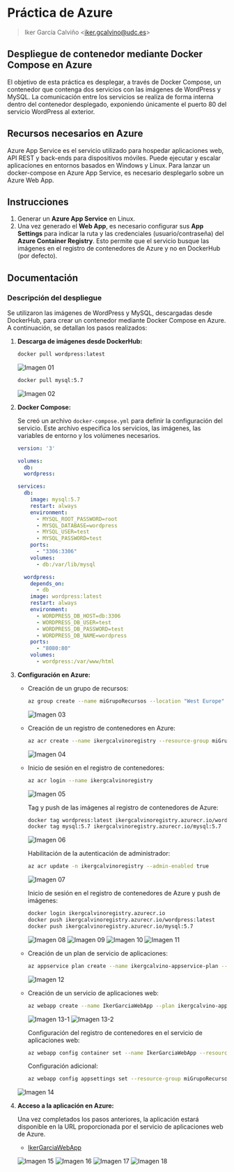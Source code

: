 # Práctica de Azure

> Iker García Calviño \<iker.gcalvino@udc.es\>

## Despliegue de contenedor mediante Docker Compose en Azure

El objetivo de esta práctica es desplegar, a través de Docker Compose, un contenedor que contenga dos servicios con las imágenes de WordPress y MySQL. La comunicación entre los servicios se realiza de forma interna dentro del contenedor desplegado, exponiendo únicamente el puerto 80 del servicio WordPress al exterior.

## Recursos necesarios en Azure

Azure App Service es el servicio utilizado para hospedar aplicaciones web, API REST y back-ends para dispositivos móviles. Puede ejecutar y escalar aplicaciones en entornos basados en Windows y Linux. Para lanzar un docker-compose en Azure App Service, es necesario desplegarlo sobre un Azure Web App.

## Instrucciones

1. Generar un **Azure App Service** en Linux.
2. Una vez generado el **Web App**, es necesario configurar sus **App Settings** para indicar la ruta y las credenciales (usuario/contraseña) del **Azure Container Registry**. Esto permite que el servicio busque las imágenes en el registro de contenedores de Azure y no en DockerHub (por defecto).

## Documentación

### Descripción del despliegue

Se utilizaron las imágenes de WordPress y MySQL, descargadas desde DockerHub, para crear un contenedor mediante Docker Compose en Azure. A continuación, se detallan los pasos realizados:

1. **Descarga de imágenes desde DockerHub:**

    ```bash
    docker pull wordpress:latest
    ```

    ![Imagen 01](img/azure01.png)

    ```bash
    docker pull mysql:5.7
    ```

    ![Imagen 02](img/azure02.png)

2. **Docker Compose:**

    Se creó un archivo `docker-compose.yml` para definir la configuración del servicio. Este archivo especifica los servicios, las imágenes, las variables de entorno y los volúmenes necesarios.

    ```yaml
    version: '3'

    volumes:
      db:
      wordpress:

    services:
      db:
        image: mysql:5.7
        restart: always
        environment:
          - MYSQL_ROOT_PASSWORD=root
          - MYSQL_DATABASE=wordpress
          - MYSQL_USER=test
          - MYSQL_PASSWORD=test
        ports:
          - "3306:3306"
        volumes:
          - db:/var/lib/mysql

      wordpress:
        depends_on:
          - db
        image: wordpress:latest
        restart: always
        environment:
          - WORDPRESS_DB_HOST=db:3306
          - WORDPRESS_DB_USER=test
          - WORDPRESS_DB_PASSWORD=test
          - WORDPRESS_DB_NAME=wordpress
        ports:
          - "8080:80"
        volumes:
          - wordpress:/var/www/html
    ```

3. **Configuración en Azure:**

    - Creación de un grupo de recursos:

        ```bash
        az group create --name miGrupoRecursos --location "West Europe"
        ```

        ![Imagen 03](img/azure03.png)

    - Creación de un registro de contenedores en Azure:

        ```bash
        az acr create --name ikergcalvinoregistry --resource-group miGrupoRecursos --sku Basic
        ```

        ![Imagen 04](img/azure04.png)

    - Inicio de sesión en el registro de contenedores:

        ```bash
        az acr login --name ikergcalvinoregistry
        ```

        ![Imagen 05](img/azure05.png)

        Tag y push de las imágenes al registro de contenedores de Azure:

        ```bash
        docker tag wordpress:latest ikergcalvinoregistry.azurecr.io/wordpress:latest
        docker tag mysql:5.7 ikergcalvinoregistry.azurecr.io/mysql:5.7
        ```

        ![Imagen 06](img/azure06.png)

        Habilitación de la autenticación de administrador:

        ```bash
        az acr update -n ikergcalvinoregistry --admin-enabled true
        ```

        ![Imagen 07](img/azure07.png)

        Inicio de sesión en el registro de contenedores de Azure y push de imágenes:

        ```bash
        docker login ikergcalvinoregistry.azurecr.io
        docker push ikergcalvinoregistry.azurecr.io/wordpress:latest
        docker push ikergcalvinoregistry.azurecr.io/mysql:5.7
        ```

        ![Imagen 08](img/azure08.png)
        ![Imagen 09](img/azure09.png)
        ![Imagen 10](img/azure10.png)
        ![Imagen 11](img/azure11.png)

    - Creación de un plan de servicio de aplicaciones:

        ```bash
        az appservice plan create --name ikergcalvino-appservice-plan --resource-group miGrupoRecursos --sku B1 --is-linux
        ```

        ![Imagen 12](img/azure12.png)

    - Creación de un servicio de aplicaciones web:

        ```bash
        az webapp create --name IkerGarciaWebApp --plan ikergcalvino-appservice-plan --resource-group miGrupoRecursos --multicontainer-config-file docker-compose.yml --multicontainer-config-type COMPOSE
        ```

        ![Imagen 13-1](img/azure13-1.png)
        ![Imagen 13-2](img/azure13-2.png)

        Configuración del registro de contenedores en el servicio de aplicaciones web:

        ```bash
        az webapp config container set --name IkerGarciaWebApp --resource-group miGrupoRecursos --docker-registry-server-url ikergcalvinoregistry.azurecr.io --docker-registry-server-user ikergcalvinoregistry --docker-registry-server-password nbXfPUWkGsKLypLyHcBdo8OWJUS6TA+4eJfZrs82n1+ACRAfHh/0
        ```

        Configuración adicional:

        ```bash
        az webapp config appsettings set --resource-group miGrupoRecursos --name IkerGarciaWebApp --settings WEBSITES_ENABLE_APP_SERVICE_STORAGE=true
        ```

    ![Imagen 14](img/azure14.png)

4. **Acceso a la aplicación en Azure:**

    Una vez completados los pasos anteriores, la aplicación estará disponible en la URL proporcionada por el servicio de aplicaciones web de Azure.

    - [IkerGarciaWebApp](https://ikergarciawebapp.azurewebsites.net)

    ![Imagen 15](img/azure15.png)
    ![Imagen 16](img/azure16.png)
    ![Imagen 17](img/azure17.png)
    ![Imagen 18](img/azure18.png)
